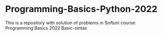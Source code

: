 # Programming-Basics-Python-2022
This is a repository with solution of problems in Softuni course: Programming Basics 2022
Basic-sintax

